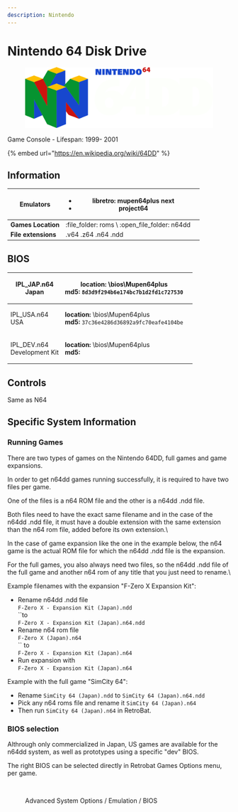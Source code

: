 ```yaml
---
description: Nintendo
---
```


# Nintendo 64 Disk Drive



<figure><img src="https://raw.githubusercontent.com/fabricecaruso/es-theme-carbon/master/art/logos/n64dd.svg" alt=""><figcaption></figcaption></figure>

Game Console - Lifespan: 1999- 2001

{% embed url="https://en.wikipedia.org/wiki/64DD" %}

## Information

| **Emulators**       | <ul><li>libretro: mupen64plus next</li><li>project64</li></ul> |   |
| ------------------- | -------------------------------------------------------------- | - |
| **Games Location**  | :file\_folder: roms \ :open\_file\_folder: n64dd               |   |
| **File extensions** | .v64 .z64 .n64 .ndd                                            |   |

## BIOS

| <p>IPL_JAP.n64<br>Japan</p>           | <p><strong>location:</strong> \bios\Mupen64plus<br><strong>md5:</strong> <code>8d3d9f294b6e174bc7b1d2fd1c727530</code></p> |   |
| ------------------------------------- | -------------------------------------------------------------------------------------------------------------------------- | - |
| <p>IPL_USA.n64<br>USA</p>             | <p><strong>location:</strong> \bios\Mupen64plus<br><strong>md5:</strong> <code>37c36e4286d36892a9fc70eafe4104be</code></p> |   |
| <p>IPL_DEV.n64<br>Development Kit</p> | <p><strong>location:</strong> \bios\Mupen64plus<br><strong>md5:</strong> </p>                                              |   |

## Controls

Same as N64

## Specific System Information

### Running Games

There are two types of games on the Nintendo 64DD, full games and game expansions.&#x20;

In order to get n64dd games running successfully, it is required to have two files per game.&#x20;

One of the files is a n64 ROM file and the other is a n64dd .ndd file.&#x20;

Both files need to have the exact same filename and in the case of the n64dd .ndd file, it must have a double extension with the same extension than the n64 rom file, added before its own extension.\


In the case of game expansion like the one in the example below, the n64 game is the actual ROM file for which the n64dd .ndd file is the expansion.&#x20;

For the full games, you also always need two files, so the n64dd .ndd file of the full game and another n64 rom of any title that you just need to rename.\


Example filenames with the expansion "F-Zero X Expansion Kit":

* Rename n64dd .ndd file\
  `F-Zero X - Expansion Kit (Japan).ndd`\
  ``to\
  `F-Zero X - Expansion Kit (Japan).n64.ndd`
* Rename n64 rom file\
  `F-Zero X (Japan).n64`\
  `` to \
  `F-Zero X - Expansion Kit (Japan).n64`
* Run expansion with\
  `F-Zero X - Expansion Kit (Japan).n64`

Example with the full game "SimCity 64":

* Rename `SimCity 64 (Japan).ndd` to `SimCity 64 (Japan).n64.ndd`
* Pick any n64 roms file and rename it `SimCity 64 (Japan).n64`
* Then run `SimCity 64 (Japan).n64` in RetroBat.

### BIOS selection

Althrough only commercialized in Japan, US games are available for the n64dd system, as well as prototypes using a specific "dev" BIOS.

The right BIOS can be selected directly in Retrobat Games Options menu, per game.

<figure><img src="https://i.imgur.com/htqkK3Q.png" alt=""><figcaption><p>Advanced System Options / Emulation / BIOS</p></figcaption></figure>
